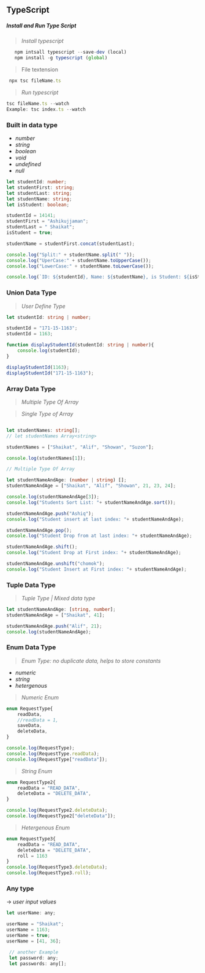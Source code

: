 ## TypeScript

##### Install and Run Type Script
> _Install typescript_
  ```js
     npm intsall typescript --save-dev (local)
     npm install -g typescript (global)
  ```
  > File textension
  ```typeScript
   npx tsc fileName.ts
  ```
  > _Run typescript_
  ```typeScript
  tsc fileName.ts --watch
  Example: tsc index.ts --watch
  ```


### Built in data type
- _number_
- _string_
- _boolean_
- _void_
- _undefined_
- _null_

```typescript
let studentId: number;
let studentFirst: string;
let studentLast: string;
let studentName: string;
let isStudent: boolean;

studentId = 14141;
studentFirst = "Ashikujjaman";
studentLast = " Shaikat";
isStudent = true;

studentName = studentFirst.concat(studentLast);

console.log("Split:" + studentName.split(" "));
console.log("UperCase:" + studentName.toUpperCase());
console.log("LowerCase:" + studentName.toLowerCase());

console.log(`ID: ${studentId}, Name: ${studentName}, is Student: ${isStudent}`);
```

### Union Data Type
> _User Define Type_ 

```typeScript
let studentId: string | number;

studentId = "171-15-1163";
studentId = 1163;

function displayStudentId(studentId: string | number){
    console.log(studentId);
}

displayStudentId(1163);
displayStudentId("171-15-1163");
```

### Array Data Type
> _Multiple Type Of Array_

> _Single Type of Array_
```typeScript

let studentNames: string[];
// let studentNames Array<string>

studentNames = ["Shaikat", "Alif", "Showan", "Suzon"];

console.log(studentNames[1]);

// Multiple Type Of Array

let studentNameAndAge: (number | string) [];
studentNameAndAge = ["Shaikat", "Alif", "Showan", 21, 23, 24];

console.log(studentNameAndAge[3]);
console.log("Students Sort List: "+ studentNameAndAge.sort());

studentNameAndAge.push("Ashiq");
console.log("Student insert at last index: "+ studentNameAndAge);

studentNameAndAge.pop();
console.log("Student Drop from at last index: "+ studentNameAndAge);

studentNameAndAge.shift();
console.log("Student Drop at First index: "+ studentNameAndAge);

studentNameAndAge.unshift("chomok");
console.log("Student Insert at First index: "+ studentNameAndAge);
```

### Tuple Data Type
> _Tuple Type | Mixed data type_

```typeScript
let studentNameAndAge: [string, number];
studentNameAndAge = ["Shaikat", 41];

studentNameAndAge.push("Alif", 21);
console.log(studentNameAndAge);
```

### Enum Data Type
> _Enum Type: no duplicate data, helps to store constants_

- _numeric_
- _string_
- _hetergenous_


> _Numeric Enum_
```typeScript
enum RequestType{
    readData,
    //readData = 1,
    saveData,
    deleteData,
}

console.log(RequestType);
console.log(RequestType.readData);
console.log(RequestType["readData"]);
```

> _String Enum_
```typeScript
enum RequestType2{
    readData = "READ_DATA",
    deleteData = "DELETE_DATA",
}

console.log(RequestType2.deleteData);
console.log(RequestType2["deleteData"]);
```

> _Hetergenous Enum_
```typeScript
enum RequestType3{
    readData = "READ_DATA",
    deleteData = "DELETE_DATA",
    roll = 1163
}
console.log(RequestType3.deleteData);
console.log(RequestType3.roll);
```

### Any type
-> _user input values_

```js
let userName: any;

userName = "Shaikat";
userName = 1163;
userName = true;
userName = [41, 36];

 // another Example
 let password: any;
 let passwords: any[];
 ```

